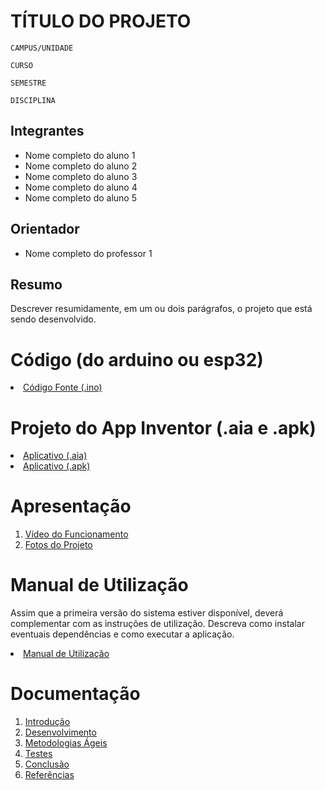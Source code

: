 # TÍTULO DO PROJETO

`CAMPUS/UNIDADE`

`CURSO`

`SEMESTRE`

`DISCIPLINA`


## Integrantes

* Nome completo do aluno 1
* Nome completo do aluno 2
* Nome completo do aluno 3
* Nome completo do aluno 4
* Nome completo do aluno 5

## Orientador

* Nome completo do professor 1

## Resumo

Descrever resumidamente, em um ou dois parágrafos, o projeto que está sendo desenvolvido.

# Código (do arduino ou esp32)

<li><a href="Codigo/README.md"> Código Fonte (.ino)</a></li>

# Projeto do App Inventor (.aia e .apk)

<li><a href="App/README.md"> Aplicativo (.aia)</a></li>
<li><a href="App/README.md"> Aplicativo (.apk)</a></li>

# Apresentação

<ol>
<li><a href="Apresentação/README.md"> Vídeo do Funcionamento</a></li>
<li><a href="Apresentação/README.md"> Fotos do Projeto</a></li>
</ol>

# Manual de Utilização
Assim que a primeira versão do sistema estiver disponível, deverá complementar com as instruções de utilização. Descreva como instalar eventuais dependências e como executar a aplicação.
<li><a href="Manual/manual de utilização.md"> Manual de Utilização</a></li>


# Documentação

<ol>
<li><a href="Documentacao/01-Introducão.md"> Introdução</a></li>
<li><a href="Documentacao/02-Desenvolvimento.md"> Desenvolvimento </a></li>
<li><a href="Documentacao/03-Metodologias Ágeis.md"> Metodologias Ágeis</a></li>
<li><a href="Documentacao/04-Testes.md"> Testes </a></li>
<li><a href="Documentacao/05-Conclusão.md"> Conclusão </a></li>
<li><a href="Documentacao/06-Referências.md"> Referências </a></li>
</ol>


